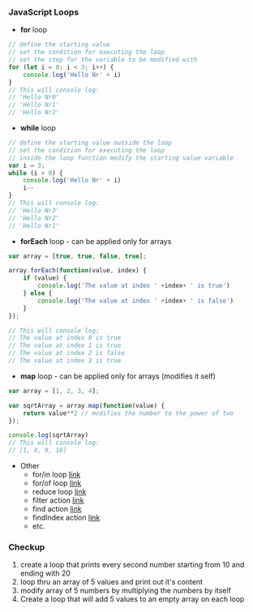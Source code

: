 ### JavaScript Loops

* **for** loop
```JavaScript
// define the starting value
// set the condition for executing the loop
// set the step for the variable to be modified with
for (let i = 0; i < 3; i++) {
    console.log('Hello Nr' + i)
}
// This will console log:
// 'Hello Nr0'
// 'Hello Nr1'
// 'Hello Nr2'
```

* **while** loop
  
```JavaScript
// define the starting value outside the loop
// set the condition for executing the loop
// inside the loop function modify the starting value variable
var i = 3;
while (i > 0) {
    console.log('Hello Nr' + i)
    i--
}
// This will console log:
// 'Hello Nr3'
// 'Hello Nr2'
// 'Hello Nr1'
```

* **forEach** loop - can be applied only for arrays

```JavaScript
var array = [true, true, false, true];

array.forEach(function(value, index) {
    if (value) {
        console.log('The value at index ' +index+ ' is true')
    } else {
        console.log('The value at index ' +index+ ' is false')
    }
});

// This will console log:
// The value at index 0 is true
// The value at index 1 is true
// The value at index 2 is false
// The value at index 3 is true
```

* **map** loop - can be applied only for arrays (modifies it self)
```JavaScript
var array = [1, 2, 3, 4];

var sqrtArray = array.map(function(value) {
    return value**2 // modifies the number to the power of two
});

console.log(sqrtArray)
// This will console log:
// [1, 4, 9, 16]
```
<!-- TODO add links -->
* Other
  * for/in loop [link](https://www.w3schools.com/js/js_loop_forin.asp)
  * for/of loop [link](https://www.w3schools.com/js/js_loop_forin.asp)
  * reduce loop [link](https://developer.mozilla.org/en-US/docs/Web/JavaScript/Reference/Global_Objects/Array/reduce)
  * filter action [link](https://developer.mozilla.org/en-US/docs/Web/JavaScript/Reference/Global_Objects/Array/filter)
  * find action [link](https://developer.mozilla.org/en-US/docs/Web/JavaScript/Reference/Global_Objects/Array/find)
  * findIndex action [link](https://developer.mozilla.org/en-US/docs/Web/JavaScript/Reference/Global_Objects/Array/findIndex)
  * etc. 

### Checkup
1. create a loop that prints every second number starting from 10 and ending with 20
2. loop thru an array of 5 values and print out it's content
3. modify array of 5 numbers by multiplying the numbers by itself
4. Create a loop that will add 5 values to an empty array on each loop
